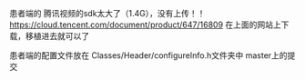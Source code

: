 患者端的 腾讯视频的sdk太大了（1.4G），没有上传！！
https://cloud.tencent.com/document/product/647/16809
在上面的网站上下载，移植进去就可以了


患者端的配置文件放在 Classes/Header/configureInfo.h文件夹中
master上的提交


